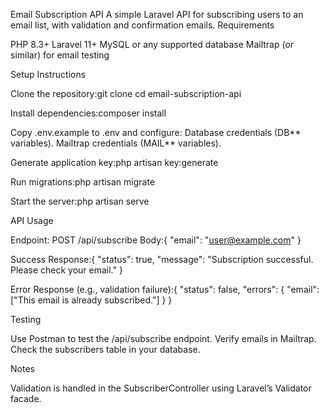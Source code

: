 Email Subscription API
A simple Laravel API for subscribing users to an email list, with validation and confirmation emails.
Requirements

PHP 8.3+
Laravel 11+
MySQL or any supported database
Mailtrap (or similar) for email testing

Setup Instructions

Clone the repository:git clone <your-repo-url>
cd email-subscription-api

Install dependencies:composer install

Copy .env.example to .env and configure:
Database credentials (DB*\* variables).
Mailtrap credentials (MAIL*\* variables).

Generate application key:php artisan key:generate

Run migrations:php artisan migrate

Start the server:php artisan serve

API Usage

Endpoint: POST /api/subscribe
Body:{
"email": "user@example.com"
}

Success Response:{
"status": true,
"message": "Subscription successful. Please check your email."
}

Error Response (e.g., validation failure):{
"status": false,
"errors": {
"email": ["This email is already subscribed."]
}
}

Testing

Use Postman to test the /api/subscribe endpoint.
Verify emails in Mailtrap.
Check the subscribers table in your database.

Notes

Validation is handled in the SubscriberController using Laravel’s Validator facade.
